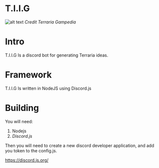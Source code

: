 # T.I.I.G
![alt text](https://static.wikia.nocookie.net/terraria_gamepedia/images/a/a4/NewPromoLogo.png/revision/latest/scale-to-width-down/486?cb=20200506135559)
*Credit Terraria Gampedia*

# Intro

T.I.I.G Is a discord bot for generating Terraria ideas.


# Framework

T.I.I.G Is written in NodeJS using Discord.js

# Building 

You will need:

1. Nodejs
2. *Discord.js*

Then you will need to create a new discord developer application, and add you token to the config.js. 

https://discord.js.org/

